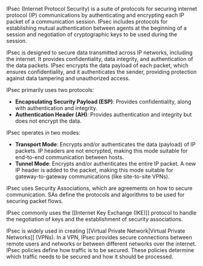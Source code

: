 IPsec (Internet Protocol Security) is a suite of protocols for securing internet protocol (IP) communications by authenticating and encrypting each IP packet of a communication session. IPsec includes protocols for establishing mutual authentication between agents at the beginning of a session and negotiation of cryptographic keys to be used during the session.

IPsec is designed to secure data transmitted across IP networks, including the internet. It provides confidentiality, data integrity, and authentication of the data packets. IPsec encrypts the data payload of each packet, which ensures confidentiality, and it authenticates the sender, providing protection against data tampering and unauthorized access.

IPsec primarily uses two protocols:

- **Encapsulating Security Payload (ESP)**: Provides confidentiality, along with authentication and integrity.
- **Authentication Header (AH)**: Provides authentication and integrity but does not encrypt the data.

IPsec operates in two modes:

- **Transport Mode**: Encrypts and/or authenticates the data (payload) of IP packets. IP headers are not encrypted, making this mode suitable for end-to-end communication between hosts.
- **Tunnel Mode**: Encrypts and/or authenticates the entire IP packet. A new IP header is added to the packet, making this mode suitable for gateway-to-gateway communications (like site-to-site VPNs).

IPsec uses Security Associations, which are agreements on how to secure communication. SAs define the protocols and algorithms to be used for securing packet flows.

IPsec commonly uses the [[Internet Key Exchange (IKE)]] protocol to handle the negotiation of keys and the establishment of security associations.

IPsec is widely used in creating [[Virtual Private Network|Virtual Private Networks]] (VPNs). In a VPN, IPsec provides secure connections between remote users and networks or between different networks over the internet. IPsec policies define how traffic is to be secured. These policies determine which traffic needs to be secured and how it should be processed.